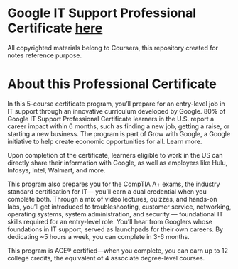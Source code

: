 # Google IT Support Professional Certificate [here](https://www.coursera.org/professional-certificates/google-it-support?utm_source=gg&utm_medium=sem&campaignid=11156075001&adgroupid=115001139968&device=c&keyword=google%20it%20support&matchtype=e&network=g&devicemodel=&adpostion=&creativeid=466304826867&hide_mobile_promo&gclid=CjwKCAiAzNj9BRBDEiwAPsL0d3EGAZvslvi714cW2jp5bmNtckQdEnN9HdyUbNZYAP4zrBw-4SVYRhoC_0gQAvD_BwE)

All copyrighted materials belong to Coursera, this repository created for notes reference purpose.

# About this Professional Certificate

In this 5-course certificate program, you’ll prepare for an entry-level job in IT support through an innovative curriculum developed by Google. 80% of Google IT Support Professional Certificate learners in the U.S. report a career impact within 6 months, such as finding a new job, getting a raise, or starting a new business. The program is part of Grow with Google, a Google initiative to help create economic opportunities for all. Learn more.

Upon completion of the certificate, learners eligible to work in the US can directly share their information with Google, as well as employers like Hulu, Infosys, Intel, Walmart, and more.

This program also prepares you for the CompTIA A+ exams, the industry standard certification for IT— you’ll earn a dual credential when you complete both. Through a mix of video lectures, quizzes, and hands-on labs, you’ll get introduced to troubleshooting, customer service, networking, operating systems, system administration, and security — foundational IT skills required for an entry-level role. You’ll hear from Googlers whose foundations in IT support, served as launchpads for their own careers. By dedicating ~5 hours a week, you can complete in 3-6 months.

This program is ACE® certified—when you complete, you can earn up to 12 college credits, the equivalent of 4 associate degree-level courses.

